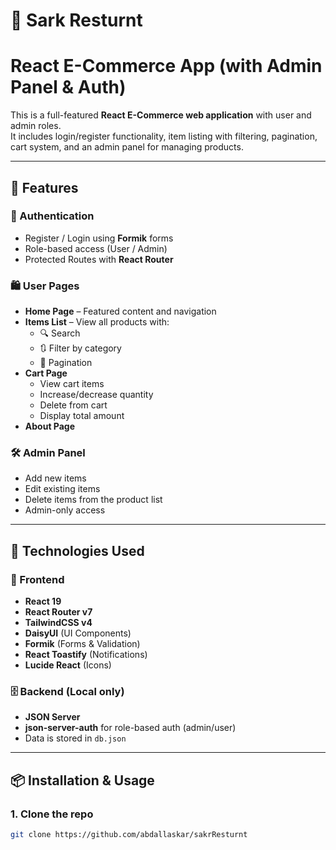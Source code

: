 # 🛒 Sark Resturnt 
#  React E-Commerce App (with Admin Panel & Auth)

This is a full-featured **React E-Commerce web application** with user and admin roles.     
It includes login/register functionality, item listing with filtering, pagination, cart system, and an admin panel for managing products.

---

## 🚀 Features

### 🔐 Authentication
- Register / Login using **Formik** forms
- Role-based access (User / Admin)
- Protected Routes with **React Router**

### 🛍️ User Pages
- **Home Page** – Featured content and navigation
- **Items List** – View all products with:
  - 🔍 Search
  - 🔃 Filter by category
  - 📄 Pagination
- **Cart Page**
  - View cart items
  - Increase/decrease quantity
  - Delete from cart
  - Display total amount
- **About Page**

### 🛠️ Admin Panel
- Add new items
- Edit existing items
- Delete items from the product list
- Admin-only access

---

## 🧩 Technologies Used

### 🧠 Frontend
- **React 19**
- **React Router v7**
- **TailwindCSS v4**
- **DaisyUI** (UI Components)
- **Formik** (Forms & Validation)
- **React Toastify** (Notifications)
- **Lucide React** (Icons)

### 🗄️ Backend (Local only)
- **JSON Server**
- **json-server-auth** for role-based auth (admin/user)
- Data is stored in `db.json`

---

## 📦 Installation & Usage

### 1. Clone the repo

```bash
git clone https://github.com/abdallaskar/sakrResturnt
